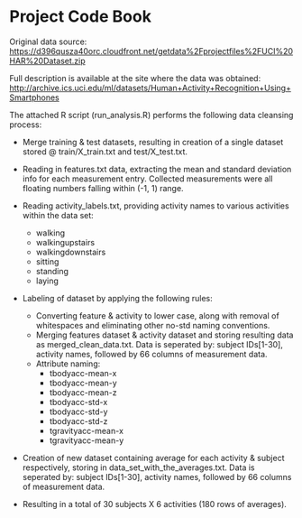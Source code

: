 Project Code Book
=================

Original data source: 
https://d396qusza40orc.cloudfront.net/getdata%2Fprojectfiles%2FUCI%20HAR%20Dataset.zip 

Full description is available at the site where the data was obtained: 
http://archive.ics.uci.edu/ml/datasets/Human+Activity+Recognition+Using+Smartphones

The attached R script (run_analysis.R) performs the following data cleansing process:

* Merge training & test datasets, resulting in creation of a single dataset stored @ train/X_train.txt and test/X_test.txt.

* Reading in features.txt data, extracting the mean and standard deviation info for each measurement entry. Collected measurements were all floating numbers falling within (-1, 1) range.

* Reading activity_labels.txt, providing activity names to various activities within the data set:
    - walking
    - walkingupstairs
    - walkingdownstairs
    - sitting
    - standing
    - laying

* Labeling of dataset by applying the following rules: 
    - Converting feature & activity to lower case, along with removal of whitespaces and eliminating other no-std naming conventions. 
    - Merging features dataset & activity dataset and storing resulting data as merged_clean_data.txt. Data is seperated by: subject IDs[1-30], activity names, followed by 66 columns of measurement data. 
    - Attribute naming:
        - tbodyacc-mean-x 
        - tbodyacc-mean-y 
        - tbodyacc-mean-z 
        - tbodyacc-std-x 
        - tbodyacc-std-y 
        - tbodyacc-std-z 
        - tgravityacc-mean-x 
        - tgravityacc-mean-y

* Creation of new dataset containing average for each activity & subject respectively, storing in data_set_with_the_averages.txt. Data is seperated by: subject IDs[1-30], activity names, followed by 66 columns of measurement data. 

* Resulting in a total of 30 subjects X 6 activities (180 rows of averages).
